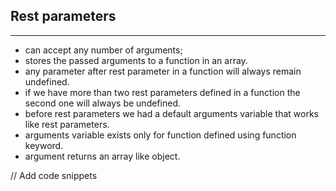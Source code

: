 ## Rest parameters
---

- can accept any number of arguments;
- stores the passed arguments to a function in an array.
- any parameter after rest parameter in a function will always remain undefined.
- if we have more than two rest parameters defined in a function the second one will always be undefined.
- before rest parameters we had a default arguments variable that works like rest parameters.
- arguments variable exists only for function defined using function keyword.
- argument returns an array like object.


// Add code snippets
